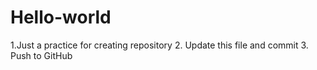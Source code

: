 # Hello-world
1.Just a practice for creating repository
2. Update this file and commit
3. Push to GitHub

